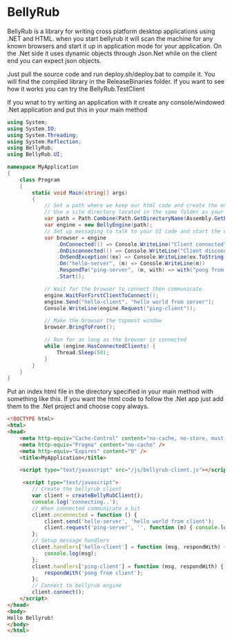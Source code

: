 # BellyRub

BellyRub is a library for writing cross platform desktop applications using .NET and HTML. when you start bellyrub it will scan the machine for any known browsers and start it up in application mode for your application. On the .Net side it uses dynamic objects through Json.Net while on the client end you can expect json objects.

Just pull the source code and run deploy.sh/deploy.bat to compile it. You will find the complied library in the ReleaseBinaries folder. If you want to see how it works you can try the BellyRub.TestClient

If you wnat to try writing an application with it create any console/windowed .Net application and put this in your main method
```C#
using System;
using System.IO;
using System.Threading;
using System.Reflection;
using BellyRub;
using BellyRub.UI;

namespace MyApplication
{
	class Program
	{
		static void Main(string[] args)
		{
            // Set a path where we keep our html code and create the engine
            // Use a site directory located in the same folder as your executable
            var path = Path.Combine(Path.GetDirectoryName(Assembly.GetExecutingAssembly().Location), "site");
            var engine = new BellyEngine(path);
            // Set up messaging to talk to your UI code and start the engine
            var browser = engine
                .OnConnected(() => Console.WriteLine("Client connected"))
                .OnDisconnected(() => Console.WriteLine("Client disconnected"))
                .OnSendException((ex) => Console.WriteLine(ex.ToString()))
                .On("hello-server", (m) => Console.WriteLine(m))
                .RespondTo("ping-server", (m, with) => with("pong from server"))
                .Start();

            // Wait for the browser to connect then communicate
            engine.WaitForFirstClientToConnect();
            engine.Send("hello-client", "hello world from server");
            Console.WriteLine(engine.Request("ping-client"));

            // Make the browser the topmost window
            browser.BringToFront(); 

            // Run for as long as the browser is connected
            while (engine.HasConnectedClients) {
                Thread.Sleep(50);
            }
		}
	}
}
```

Put an index html file in the directory specified in your main method with something like this. If you want the html code to follow the .Net app just add them to the .Net project and choose copy always.
```html
<!DOCTYPE html>
<html>
<head>
    <meta http-equiv="Cache-Control" content="no-cache, no-store, must-revalidate" />
    <meta http-equiv="Pragma" content="no-cache" />
    <meta http-equiv="Expires" content="0" />
	<title>MyApplication</title>

    <script type="text/javascript" src="/js/bellyrub-client.js"></script>

     <script type="text/javascript">
        // Create the bellyrub client
        var client = createBellyRubClient(); 
        console.log('connecting..');
        // When connected communicate a bit
        client.onconnected = function () {
            client.send('hello-server', 'hello world from client');
            client.request('ping-server', '', function (m) { console.log(m); });
        };
        // Setup message handlers
        client.handlers['hello-client'] = function (msg, respondWith) {
            console.log(msg);
        };
        client.handlers['ping-client'] = function (msg, respondWith) {
            respondWith('pong from client');
        }; 
        // Connect to bellyrub engine
        client.connect(); 
    </script>   
</head>
<body>
Hello Bellyrub!
</body>
</html>
```

